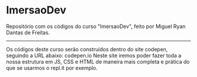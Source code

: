 # ImersaoDev

Repositório com os códigos do curso "ImersaoDev", feito por Miguel Ryan Dantas de Freitas.

------------------------------------------------------------------------------------------
Os códigos deste curso serão construídos dentro do site codepen, seguindo a URL abaixo:
codepen.io
Neste site iremos poder fazer toda a nossa estrutura em JS, CSS e HTML de maneira mais 
completa e prática do que se usarmos o repl.it por exemplo.
